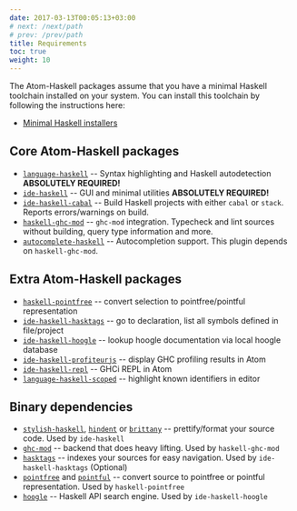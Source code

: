 ```yaml
---
date: 2017-03-13T00:05:13+03:00
# next: /next/path
# prev: /prev/path
title: Requirements
toc: true
weight: 10
---
```


The Atom-Haskell packages assume that you have a minimal Haskell toolchain
installed on your system. You can install this toolchain by following the
instructions here:

* [Minimal Haskell installers](https://www.haskell.org/downloads#minimal)

## Core Atom-Haskell packages

* [`language-haskell`](https://atom.io/packages/language-haskell) -- Syntax highlighting and Haskell autodetection **ABSOLUTELY REQUIRED!**
* [`ide-haskell`](https://atom.io/packages/ide-haskell) -- GUI and minimal utilities **ABSOLUTELY REQUIRED!**
* [`ide-haskell-cabal`](https://atom.io/packages/ide-haskell-cabal) -- Build Haskell projects with either `cabal` or `stack`. Reports errors/warnings on build.
* [`haskell-ghc-mod`](https://atom.io/packages/haskell-ghc-mod) -- `ghc-mod` integration. Typecheck and lint sources without building, query type information and more.
* [`autocomplete-haskell`](https://atom.io/packages/autocomplete-haskell) -- Autocompletion support. This plugin depends on `haskell-ghc-mod`.

## Extra Atom-Haskell packages

* [`haskell-pointfree`](https://atom.io/packages/haskell-pointfree) -- convert selection to pointfree/pointful representation
* [`ide-haskell-hasktags`](https://atom.io/packages/ide-haskell-hasktags) -- go to declaration, list all symbols defined in file/project
* [`ide-haskell-hoogle`](https://atom.io/packages/ide-haskell-hoogle) -- lookup hoogle documentation via local hoogle database
* [`ide-haskell-profiteurjs`](https://atom.io/packages/ide-haskell-profiteurjs) -- display GHC profiling results in Atom
* [`ide-haskell-repl`](https://atom.io/packages/ide-haskell-repl) -- GHCi REPL in Atom
* [`language-haskell-scoped`](https://atom.io/packages/language-haskell-scoped) -- highlight known identifiers in editor

## Binary dependencies

* [`stylish-haskell`](https://github.com/jaspervdj/stylish-haskell), [`hindent`](https://github.com/commercialhaskell/hindent) or [`brittany`](https://github.com/lspitzner/brittany) -- prettify/format your source code. Used by `ide-haskell`
* [`ghc-mod`](https://github.com/DanielG/ghc-mod) -- backend that does heavy lifting. Used by `haskell-ghc-mod`
* [`hasktags`](https://github.com/MarcWeber/hasktags) -- indexes your sources for easy navigation. Used by `ide-haskell-hasktags` (Optional)
* [`pointfree`](https://hackage.haskell.org/package/pointfree) and [`pointful`](https://hackage.haskell.org/package/pointful) -- convert source to pointfree or pointful representation. Used by `haskell-pointfree`
* [`hoogle`](https://hackage.haskell.org/package/hoogle) -- Haskell API search engine. Used by `ide-haskell-hoogle`
